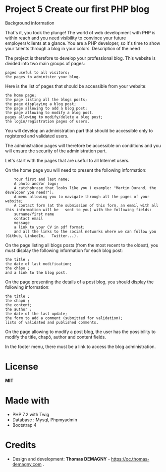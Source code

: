 # Project 5 Create our first PHP blog

Background information

That's it, you took the plunge! The world of web development with PHP is within reach and you need visibility to convince your future employers/clients at a glance. You are a PHP developer, so it's time to show your talents through a blog in your colors.
Description of the need

The project is therefore to develop your professional blog. This website is divided into two main groups of pages:

    pages useful to all visitors;
    the pages to administer your blog.

Here is the list of pages that should be accessible from your website:

    the home page;
    the page listing all the blogs posts;
    the page displaying a blog post;
    the page allowing to add a blog post;
    the page allowing to modify a blog post.
    pages allowing to modify/delete a blog post;
    the login/registration pages of users.

You will develop an administration part that should be accessible only to registered and validated users.

The administration pages will therefore be accessible on conditions and you will ensure the security of the administration part.

Let's start with the pages that are useful to all Internet users.

On the home page you will need to present the following information:

        Your first and last name;
        A photo and/or logo;
        A catchphrase that looks like you ( example: "Martin Durand, the developer you need!");
        A menu allowing you to navigate through all the pages of your website;
        A contact form (at the submission of this form, an email with all this information will be   sent to you) with the following fields:
        surname/first name
        contact email
        message
        a link to your CV in pdf format;
        and all the links to the social networks where we can follow you (Github, LinkedIn,   Twitter...).

On the page listing all blogs posts (from the most recent to the oldest), you must display the following information for each blog post:

    the title ;
    the date of last modification;
    the châpo ;
    and a link to the blog post.

On the page presenting the details of a post blog, you should display the following information:

    the title ;
    the chapô ;
    the content;
    the author ;
    the date of the last update;
    the form to add a comment (submitted for validation);
    lists of validated and published comments.

On the page allowing to modify a post blog, the user has the possibility to modify the title, chapô, author and content fields.

In the footer menu, there must be a link to access the blog administration.
# License
**MIT**
# Made with
  - PHP 7.2 with Twig
  - Database : Mysql, Phpmyadmin
  - Bootstrap 4
# Credits
  - Design and development: **Thomas DEMAGNY** - https://oc.thomas-demagny.com .
 

